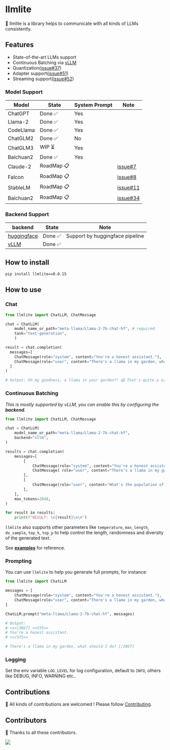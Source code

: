 # llmlite

**🌵** llmlite is a library helps to communicate with all kinds of LLMs consistently.

## Features

- State-of-the-art LLMs support
- Continuous Batching via [vLLM](https://github.com/vllm-project/vllm)
- Quantization([issue#37](https://github.com/InftyAI/llmlite/issues/37))
- Adapter support([issue#51](https://github.com/InftyAI/llmlite/issues/51))
- Streaming support([issue#52](https://github.com/InftyAI/llmlite/issues/52))

### Model Support

| Model | State | System Prompt | Note |
| ---- | ---- | ---- | ---- |
| ChatGPT | Done ✅ | Yes | |
| Llama-2 | Done ✅ | Yes | |
| CodeLlama | Done ✅ | Yes | |
| ChatGLM2 | Done ✅ | No | |
| ChatGLM3 | WIP ⏳ | Yes | |
| Baichuan2 | Done ✅ | Yes | |
| Claude-2 | RoadMap 📋 | | [issue#7](https://github.com/InftyAI/ChatLLM/issues/7)
| Falcon | RoadMap 📋 | | [issue#8](https://github.com/InftyAI/ChatLLM/issues/8)
| StableLM | RoadMap 📋 | | [issue#11](https://github.com/InftyAI/ChatLLM/issues/11) |
| Baichuan2 | RoadMap 📋 | | [issue#34](https://github.com/InftyAI/llmlite/issues/34)

### Backend Support

| backend | State | Note |
| ---- | ---- | ---- |
| [huggingface](https://github.com/huggingface) | Done ✅ | Support by huggingface pipeline |
| [vLLM](https://github.com/vllm-project/vllm) | Done ✅ | |

## How to install

```cmd
pip install llmlite==0.0.15
```

## How to use

### Chat

```python
from llmlite import ChatLLM, ChatMessage

chat = ChatLLM(
    model_name_or_path="meta-llama/Llama-2-7b-chat-hf", # required
    task="text-generation",
    )

result = chat.completion(
  messages=[
    ChatMessage(role="system", content="You're a honest assistant."),
    ChatMessage(role="user", content="There's a llama in my garden, what should I do?"),
  ]
)

# Output: Oh my goodness, a llama in your garden?! 😱 That's quite a surprise! 😅 As an honest assistant, I must inform you that llamas are not typically known for their gardening skills, so it's possible that the llama in your garden may have wandered there accidentally or is seeking shelter. 🐮 ...

```

### Continuous Batching

_This is mostly supported by vLLM, you can enable this by configuring the **backend**._

```python
from llmlite import ChatLLM, ChatMessage

chat = ChatLLM(
    model_name_or_path="meta-llama/Llama-2-7b-chat-hf",
    backend="vllm",
)

results = chat.completion(
    messages=[
        [
            ChatMessage(role="system", content="You're a honest assistant."),
            ChatMessage( role="user", content="There's a llama in my garden, what should I do?"),
        ],
        [
            ChatMessage(role="user", content="What's the population of the world?"),
        ],
    ],
    max_tokens=2048,
)

for result in results:
    print(f"RESULT: \n{result}\n\n")
```

`llmlite` also supports other parameters like `temperature`, `max_length`, `do_sample`, `top_k`, `top_p` to help control the length, randomness and diversity of the generated text.

See **[examples](./examples/)** for reference.

### Prompting

You can use `llmlite` to help you generate full prompts, for instance:

```python
from llmlite import ChatLLM

messages = [
    ChatMessage(role="system", content="You're a honest assistant."),
    ChatMessage(role="user", content="There's a llama in my garden, what should I do?"),
]

ChatLLM.prompt("meta-llama/Llama-2-7b-chat-hf", messages)

# Output:
# <s>[INST] <<SYS>>
# You're a honest assistant.
# <</SYS>>

# There's a llama in my garden, what should I do? [/INST]
```

### Logging

Set the env variable `LOG_LEVEL` for log configuration, default to `INFO`, others like DEBUG, INFO, WARNING etc..

## Contributions

🚀 All kinds of contributions are welcomed ! Please follow [Contributing](/CONTRIBUTING.md).

## Contributors

🎉 Thanks to all these contributors.

<a href="https://github.com/InftyAI/ChatLLM/graphs/contributors">
  <img src="https://contrib.rocks/image?repo=InftyAI/ChatLLM" />
</a>
